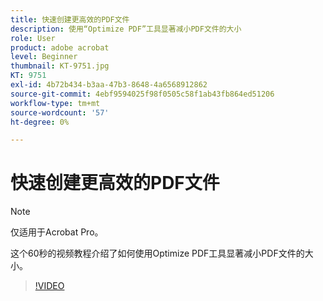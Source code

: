 ```yaml
---
title: 快速创建更高效的PDF文件
description: 使用“Optimize PDF”工具显著减小PDF文件的大小
role: User
product: adobe acrobat
level: Beginner
thumbnail: KT-9751.jpg
KT: 9751
exl-id: 4b72b434-b3aa-47b3-8648-4a6568912862
source-git-commit: 4ebf9594025f98f0505c58f1ab43fb864ed51206
workflow-type: tm+mt
source-wordcount: '57'
ht-degree: 0%

---
```


# 快速创建更高效的PDF文件

>[!NOTE]
>
>仅适用于Acrobat Pro。

这个60秒的视频教程介绍了如何使用Optimize PDF工具显著减小PDF文件的大小。

>[!VIDEO](https://video.tv.adobe.com/v/340077?quality=12&learn=on&hidetitle=true)
